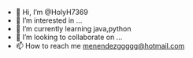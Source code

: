 - 👋 Hi, I’m @HolyH7369
- 👀 I’m interested in ...
- 🌱 I’m currently learning java,python
- 💞️ I’m looking to collaborate on ...
- 📫 How to reach me menendezggggg@hotmail.com

<!---
HolyH7369/HolyH7369 is a ✨ special ✨ repository because its `README.md` (this file) appears on your GitHub profile.
You can click the Preview link to take a look at your changes.
--->
